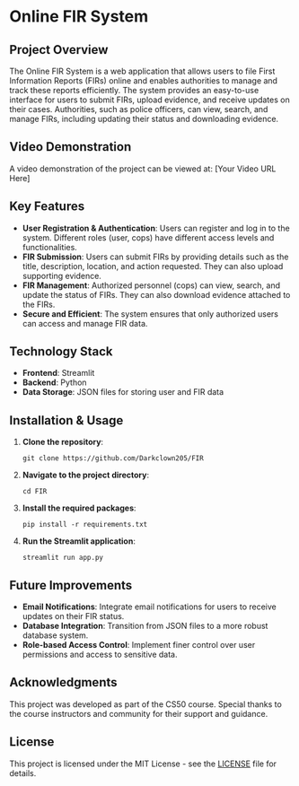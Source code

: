 # Online FIR System

## Project Overview
The Online FIR System is a web application that allows users to file First Information Reports (FIRs) online and enables authorities to manage and track these reports efficiently. The system provides an easy-to-use interface for users to submit FIRs, upload evidence, and receive updates on their cases. Authorities, such as police officers, can view, search, and manage FIRs, including updating their status and downloading evidence.

## Video Demonstration
A video demonstration of the project can be viewed at: [Your Video URL Here]

## Key Features
- **User Registration & Authentication**: Users can register and log in to the system. Different roles (user, cops) have different access levels and functionalities.
- **FIR Submission**: Users can submit FIRs by providing details such as the title, description, location, and action requested. They can also upload supporting evidence.
- **FIR Management**: Authorized personnel (cops) can view, search, and update the status of FIRs. They can also download evidence attached to the FIRs.
- **Secure and Efficient**: The system ensures that only authorized users can access and manage FIR data.

## Technology Stack
- **Frontend**: Streamlit
- **Backend**: Python
- **Data Storage**: JSON files for storing user and FIR data

## Installation & Usage
1. **Clone the repository**: 
    ```
    git clone https://github.com/Darkclown205/FIR
    ```
2. **Navigate to the project directory**:
    ```
    cd FIR
    ```
3. **Install the required packages**:
    ```
    pip install -r requirements.txt
    ```
4. **Run the Streamlit application**:
    ```
    streamlit run app.py
    ```

## Future Improvements
- **Email Notifications**: Integrate email notifications for users to receive updates on their FIR status.
- **Database Integration**: Transition from JSON files to a more robust database system.
- **Role-based Access Control**: Implement finer control over user permissions and access to sensitive data.

## Acknowledgments
This project was developed as part of the CS50 course. Special thanks to the course instructors and community for their support and guidance.

## License
This project is licensed under the MIT License - see the [LICENSE](LICENSE) file for details.
